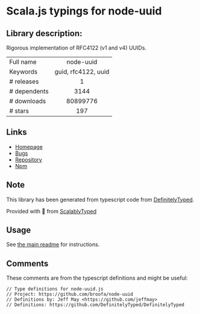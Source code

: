 
# Scala.js typings for node-uuid


## Library description:
Rigorous implementation of RFC4122 (v1 and v4) UUIDs.

|                    |                 |
| ------------------ | :-------------: |
| Full name          | node-uuid |
| Keywords           | guid, rfc4122, uuid |
| # releases         | 1 |
| # dependents       | 3144 |
| # downloads        | 80899776 |
| # stars            | 197 |

## Links
- [Homepage](https://github.com/broofa/node-uuid)
- [Bugs](https://github.com/broofa/node-uuid/issues)
- [Repository](https://github.com/broofa/node-uuid)
- [Npm](https://www.npmjs.com/package/node-uuid)
    


## Note
This library has been generated from typescript code from [DefinitelyTyped](https://definitelytyped.org).

Provided with :purple_heart: from [ScalablyTyped](https://github.com/oyvindberg/ScalablyTyped)

## Usage
See [the main readme](../../readme.md) for instructions.

## Comments

These comments are from the typescript definitions and might be useful:
```
// Type definitions for node-uuid.js
// Project: https://github.com/broofa/node-uuid
// Definitions by: Jeff May <https://github.com/jeffmay>
// Definitions: https://github.com/DefinitelyTyped/DefinitelyTyped

```

